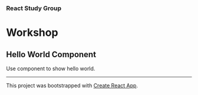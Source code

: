 ### React Study Group

# Workshop

## Hello World Component

Use component to show hello world.

---

This project was bootstrapped with [Create React App](https://github.com/facebookincubator/create-react-app).